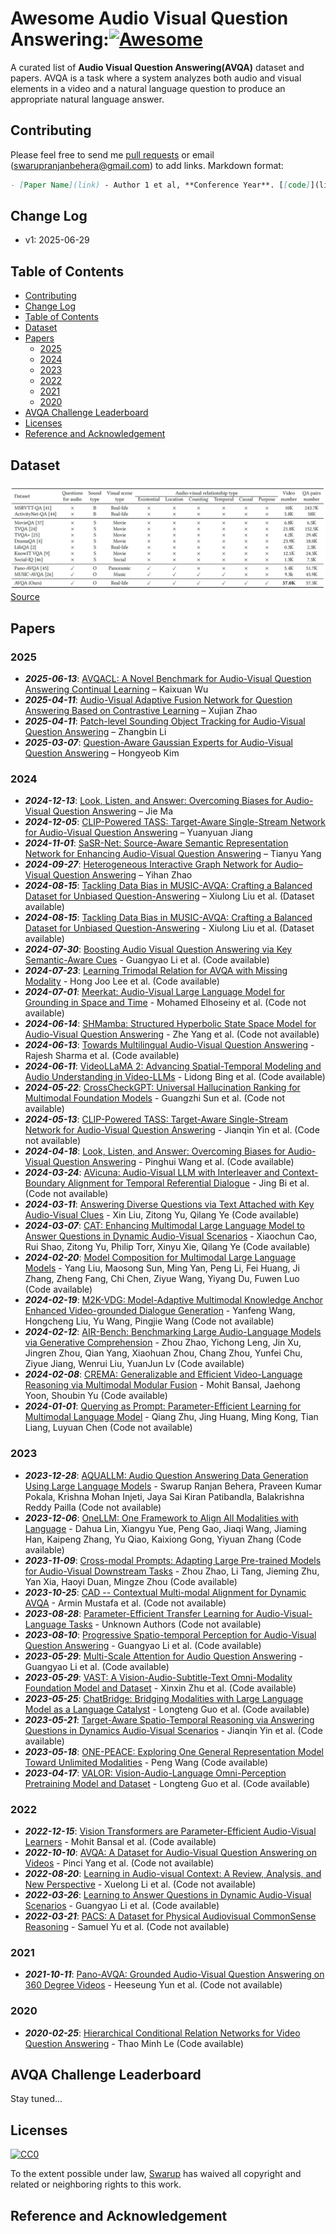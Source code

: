 # Awesome Audio Visual Question Answering:[![Awesome](https://awesome.re/badge.svg)](https://awesome.re)

A curated list of **Audio Visual Question Answering(AVQA)** dataset and papers. AVQA is a task where a system analyzes both audio and visual elements in a video and a natural language question to produce an appropriate natural language answer.

## Contributing
Please feel free to send me [pull requests](https://github.com/swarupbehera/awesome-audio-visual-question-answering/pulls) or email (swarupranjanbehera@gmail.com) to add links.
Markdown format:

```markdown
- [Paper Name](link) - Author 1 et al, **Conference Year**. [[code]](link)
```

## Change Log

- v1: 2025-06-29

## Table of Contents
  * [Contributing](#contributing)
  * [Change Log](#change-log)
  * [Table of Contents](#table-of-contents)
  * [Dataset](#Dataset)
  * [Papers](#papers)
     * [2025](#2025)
     * [2024](#2024)
     * [2023](#2023)
     * [2022](#2022)
     * [2021](#2021)
     * [2020](#2020)
  * [AVQA Challenge Leaderboard](#avqa-challenge-leaderboard)
  * [Licenses](#licenses)
  * [Reference and Acknowledgement](#reference-and-acknowledgement)

## Dataset
![AVQA Dataset Comparison](DC.png?raw=true "AVQA Dataset Comparison")
[Source](http://mn.cs.tsinghua.edu.cn/avqa/)
<!-- | Dataset | Number of Audios | Duration (hours) | Maximum Duration (seconds) | Average Duration (seconds) | Question-Answer Source | Language | Number of Questions | Number of Answers | Training Set Size | Validation Set Size | Test Set Size |
|---------|-----------------|------------------|----------------------------|----------------------------|-----------------------|----------|---------------------|-------------------|-------------------|---------------------|----------------|
| [ClothoAQA](https://zenodo.org/record/6473207) | 1991 | 12.44 | 30 | 21 | Crowdsourced | English | 9153 | 830 | 1174 | 344 | 473 |
| [CLEAR](https://ieee-dataport.org/open-access/clear-dataset-compositional-language-and-elementary-acoustic-reasoning) | 50000 | 3.12 | 0.4 | 0.25 | Programmatically Generated | English | 130957 | 47 | 35000 | 7500 | 7500 |
| [DAQA](https://github.com/facebookresearch/daqa) | 100000 | 2244.4 | 178.2 | 80.8 | Programmatically Generated | English | 599294 | 36 | 80000 | 10000 | 10000 | -->

## Papers

### 2025
- ***_2025-06-13_***: [AVQACL: A Novel Benchmark for Audio-Visual Question Answering Continual Learning](https://cvpr.thecvf.com/virtual/2025/poster/35098) – Kaixuan Wu
- ***_2025-04-11_***: [Audio-Visual Adaptive Fusion Network for Question Answering Based on Contrastive Learning](https://ojs.aaai.org/index.php/AAAI/article/view/33138) – Xujian Zhao
- ***_2025-04-11_***: [Patch-level Sounding Object Tracking for Audio-Visual Question Answering](https://ojs.aaai.org/index.php/AAAI/article/view/32538) – Zhangbin Li
- ***_2025-03-07_***: [Question-Aware Gaussian Experts for Audio-Visual Question Answering](https://openaccess.thecvf.com/content/CVPR2025/papers/Kim_Question-Aware_Gaussian_Experts_for_Audio-Visual_Question_Answering_CVPR_2025_paper.pdf) – Hongyeob Kim

### 2024
- ***_2024-12-13_***: [Look, Listen, and Answer: Overcoming Biases for Audio-Visual Question Answering](https://nips.cc/virtual/2024/poster/93303) – Jie Ma
- ***_2024-12-05_***: [CLIP-Powered TASS: Target-Aware Single-Stream Network for Audio-Visual Question Answering](https://dl.acm.org/doi/10.1007/s11263-024-02289-z) – Yuanyuan Jiang
- ***_2024-11-01_***: [SaSR-Net: Source-Aware Semantic Representation Network for Enhancing Audio-Visual Question Answering](https://aclanthology.org/2024.findings-emnlp.933/) – Tianyu Yang
- ***_2024-09-27_***: [Heterogeneous Interactive Graph Network for Audio–Visual Question Answering](https://www.sciencedirect.com/science/article/abs/pii/S0950705124007998) – Yihan Zhao
- ***_2024-08-15_***: [Tackling Data Bias in MUSIC-AVQA: Crafting a Balanced Dataset for Unbiased Question-Answering](https://openaccess.thecvf.com/content/WACV2024/papers/Liu_Tackling_Data_Bias_in_MUSIC-AVQA_Crafting_a_Balanced_Dataset_for_WACV_2024_paper.pdf) – Xiulong Liu et al. (Dataset available)
- ***_2024-08-15_***: [Tackling Data Bias in MUSIC-AVQA: Crafting a Balanced Dataset for Unbiased Question-Answering](https://openaccess.thecvf.com/content/WACV2024/papers/Liu_Tackling_Data_Bias_in_MUSIC-AVQA_Crafting_a_Balanced_Dataset_for_WACV_2024_paper.pdf) - Xiulong Liu et al. (Dataset available)
- ***_2024-07-30_***: [Boosting Audio Visual Question Answering via Key Semantic-Aware Cues](https://arxiv.org/pdf/2407.20693v1) - Guangyao Li et al. (Code available)
- ***_2024-07-23_***: [Learning Trimodal Relation for AVQA with Missing Modality](https://paperswithcode.com/paper/learning-trimodal-relation-for-avqa-with) - Hong Joo Lee et al. (Code available)
- ***_2024-07-01_***: [Meerkat: Audio-Visual Large Language Model for Grounding in Space and Time](https://paperswithcode.com/paper/meerkat-audio-visual-large-language-model-for) - Mohamed Elhoseiny et al. (Code not available)
- ***_2024-06-14_***: [SHMamba: Structured Hyperbolic State Space Model for Audio-Visual Question Answering](https://paperswithcode.com/paper/shmamba-structured-hyperbolic-state-space) - Zhe Yang et al. (Code not available)
- ***_2024-06-13_***: [Towards Multilingual Audio-Visual Question Answering](https://paperswithcode.com/paper/towards-multilingual-audio-visual-question) - Rajesh Sharma et al. (Code available)
- ***_2024-06-11_***: [VideoLLaMA 2: Advancing Spatial-Temporal Modeling and Audio Understanding in Video-LLMs](https://paperswithcode.com/paper/videollama-2-advancing-spatial-temporal) - Lidong Bing et al. (Code available)
- ***_2024-05-22_***: [CrossCheckGPT: Universal Hallucination Ranking for Multimodal Foundation Models](https://paperswithcode.com/paper/crosscheckgpt-universal-hallucination-ranking) - Guangzhi Sun et al. (Code not available)
- ***_2024-05-13_***: [CLIP-Powered TASS: Target-Aware Single-Stream Network for Audio-Visual Question Answering](https://paperswithcode.com/paper/clip-powered-tass-target-aware-single-stream) - Jianqin Yin et al. (Code not available)
- ***_2024-04-18_***: [Look, Listen, and Answer: Overcoming Biases for Audio-Visual Question Answering](https://paperswithcode.com/paper/look-listen-and-answer-overcoming-biases-for) - Pinghui Wang et al. (Code available)
- ***_2024-03-24_***: [AVicuna: Audio-Visual LLM with Interleaver and Context-Boundary Alignment for Temporal Referential Dialogue](https://paperswithcode.com/paper/avicuna-audio-visual-llm-with-interleaver-and) - Jing Bi et al. (Code not available)
- ***_2024-03-11_***: [Answering Diverse Questions via Text Attached with Key Audio-Visual Clues](https://paperswithcode.com/paper/answering-diverse-questions-via-text-attached) - Xin Liu, Zitong Yu, Qilang Ye (Code available)
- ***_2024-03-07_***: [CAT: Enhancing Multimodal Large Language Model to Answer Questions in Dynamic Audio-Visual Scenarios](https://paperswithcode.com/paper/cat-enhancing-multimodal-large-language-model) - Xiaochun Cao, Rui Shao, Zitong Yu, Philip Torr, Xinyu Xie, Qilang Ye (Code available)
- ***_2024-02-20_***: [Model Composition for Multimodal Large Language Models](https://paperswithcode.com/paper/model-composition-for-multimodal-large) - Yang Liu, Maosong Sun, Ming Yan, Peng Li, Fei Huang, Ji Zhang, Zheng Fang, Chi Chen, Ziyue Wang, Yiyang Du, Fuwen Luo (Code available)
- ***_2024-02-19_***: [M2K-VDG: Model-Adaptive Multimodal Knowledge Anchor Enhanced Video-grounded Dialogue Generation](https://paperswithcode.com/paper/m2k-vdg-model-adaptive-multimodal-knowledge) - Yanfeng Wang, Hongcheng Liu, Yu Wang, Pingjie Wang (Code not available)
- ***_2024-02-12_***: [AIR-Bench: Benchmarking Large Audio-Language Models via Generative Comprehension](https://paperswithcode.com/paper/air-bench-benchmarking-large-audio-language) - Zhou Zhao, Yichong Leng, Jin Xu, Jingren Zhou, Qian Yang, Xiaohuan Zhou, Chang Zhou, Yunfei Chu, Ziyue Jiang, Wenrui Liu, YuanJun Lv (Code available)
- ***_2024-02-08_***: [CREMA: Generalizable and Efficient Video-Language Reasoning via Multimodal Modular Fusion](https://paperswithcode.com/paper/crema-multimodal-compositional-video) - Mohit Bansal, Jaehong Yoon, Shoubin Yu (Code available)
- ***_2024-01-01_***: [Querying as Prompt: Parameter-Efficient Learning for Multimodal Language Model](https://paperswithcode.com/paper/querying-as-prompt-parameter-efficient) - Qiang Zhu, Jing Huang, Ming Kong, Tian Liang, Luyuan Chen (Code not available)

### 2023
- ***_2023-12-28_***: [AQUALLM: Audio Question Answering Data Generation Using Large Language Models](https://paperswithcode.com/paper/aquallm-audio-question-answering-data) - Swarup Ranjan Behera, Praveen Kumar Pokala, Krishna Mohan Injeti, Jaya Sai Kiran Patibandla, Balakrishna Reddy Pailla (Code not available)
- ***_2023-12-06_***: [OneLLM: One Framework to Align All Modalities with Language](https://paperswithcode.com/paper/onellm-one-framework-to-align-all-modalities) - Dahua Lin, Xiangyu Yue, Peng Gao, Jiaqi Wang, Jiaming Han, Kaipeng Zhang, Yu Qiao, Kaixiong Gong, Yiyuan Zhang (Code available)
- ***_2023-11-09_***: [Cross-modal Prompts: Adapting Large Pre-trained Models for Audio-Visual Downstream Tasks](https://paperswithcode.com/paper/cross-modal-prompts-adapting-large-pre) - Zhou Zhao, Li Tang, Jieming Zhu, Yan Xia, Haoyi Duan, Mingze Zhou (Code available)
- ***_2023-10-25_***: [CAD -- Contextual Multi-modal Alignment for Dynamic AVQA](https://paperswithcode.com/paper/cad-contextual-multi-modal-alignment-for) - Armin Mustafa et al. (Code not available)
- ***_2023-08-28_***: [Parameter-Efficient Transfer Learning for Audio-Visual-Language Tasks](https://paperswithcode.com/paper/parameter-efficient-transfer-learning-for-2) - Unknown Authors (Code not available)
- ***_2023-08-10_***: [Progressive Spatio-temporal Perception for Audio-Visual Question Answering](https://paperswithcode.com/paper/progressive-spatio-temporal-perception-for) - Guangyao Li et al. (Code available)
- ***_2023-05-29_***: [Multi-Scale Attention for Audio Question Answering](https://paperswithcode.com/paper/multi-scale-attention-for-audio-question) - Guangyao Li et al. (Code available)
- ***_2023-05-29_***: [VAST: A Vision-Audio-Subtitle-Text Omni-Modality Foundation Model and Dataset](https://paperswithcode.com/paper/vast-a-vision-audio-subtitle-text-omni-1) - Xinxin Zhu et al. (Code available)
- ***_2023-05-25_***: [ChatBridge: Bridging Modalities with Large Language Model as a Language Catalyst](https://paperswithcode.com/paper/chatbridge-bridging-modalities-with-large) - Longteng Guo et al. (Code available)
- ***_2023-05-21_***: [Target-Aware Spatio-Temporal Reasoning via Answering Questions in Dynamics Audio-Visual Scenarios](https://paperswithcode.com/paper/target-aware-spatio-temporal-reasoning-via) - Jianqin Yin et al. (Code available)
- ***_2023-05-18_***: [ONE-PEACE: Exploring One General Representation Model Toward Unlimited Modalities](https://paperswithcode.com/paper/one-peace-exploring-one-general) - Peng Wang (Code available)
- ***_2023-04-17_***: [VALOR: Vision-Audio-Language Omni-Perception Pretraining Model and Dataset](https://paperswithcode.com/paper/valor-vision-audio-language-omni-perception) - Longteng Guo et al. (Code available)

### 2022
- ***_2022-12-15_***: [Vision Transformers are Parameter-Efficient Audio-Visual Learners](https://paperswithcode.com/paper/vision-transformers-are-parameter-efficient) - Mohit Bansal et al. (Code available)
- ***_2022-10-10_***: [AVQA: A Dataset for Audio-Visual Question Answering on Videos](https://dl.acm.org/doi/pdf/10.1145/3503161.3548291) - Pinci Yang et al. (Code not available)
- ***_2022-08-20_***: [Learning in Audio-visual Context: A Review, Analysis, and New Perspective](https://paperswithcode.com/paper/learning-in-audio-visual-context-a-review) - Xuelong Li et al. (Code not available)
- ***_2022-03-26_***: [Learning to Answer Questions in Dynamic Audio-Visual Scenarios](https://paperswithcode.com/paper/learning-to-answer-questions-in-dynamic-audio) - Guangyao Li et al. (Code available)
- ***_2022-03-21_***: [PACS: A Dataset for Physical Audiovisual CommonSense Reasoning](https://www.ecva.net/papers/eccv_2022/papers_ECCV/papers/136970286.pdf) - Samuel Yu et al. (Code not available)

### 2021
- ***_2021-10-11_***: [Pano-AVQA: Grounded Audio-Visual Question Answering on 360 Degree Videos](https://openaccess.thecvf.com/content/ICCV2021/papers/Yun_Pano-AVQA_Grounded_Audio-Visual_Question_Answering_on_360deg_Videos_ICCV_2021_paper.pdf) - Heeseung Yun et al. (Code not available)

### 2020
- ***_2020-02-25_***: [Hierarchical Conditional Relation Networks for Video Question Answering](https://paperswithcode.com/paper/hierarchical-conditional-relation-networks) - Thao Minh Le (Code available)

## AVQA Challenge Leaderboard
Stay tuned...

## Licenses

[![CC0](http://i.creativecommons.org/p/zero/1.0/88x31.png)](http://creativecommons.org/publicdomain/zero/1.0/)

To the extent possible under law, [Swarup](https://github.com/swarupbehera/) has waived all copyright and related or neighboring rights to this work.

## Reference and Acknowledgement
